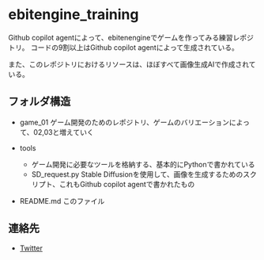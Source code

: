 # ebitengine_training
Github copilot agentによって、ebitenengineでゲームを作ってみる練習レポジトリ。
コードの9割以上はGithub copilot agentによって生成されている。

また、このレポジトリにおけるリソースは、ほぼすべて画像生成AIで作成されている。

## フォルダ構造
- game_01
    ゲーム開発のためのレポジトリ、ゲームのバリエーションによって、02,03と増えていく
- tools
    - ゲーム開発に必要なツールを格納する、基本的にPythonで書かれている
    - SD_request.py
        Stable Diffusionを使用して、画像を生成するためのスクリプト、これもGithub copilot agentで書かれたもの


- README.md
    このファイル

## 連絡先
- [Twitter](https://twitter.com/tokoroten)